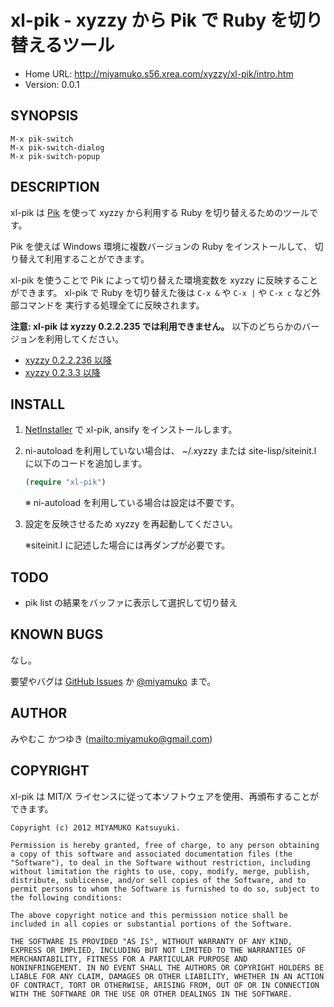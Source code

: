 # xl-pik - xyzzy から Pik で Ruby を切り替えるツール

* Home URL: <http://miyamuko.s56.xrea.com/xyzzy/xl-pik/intro.htm>
* Version: 0.0.1


## SYNOPSIS

```
M-x pik-switch
M-x pik-switch-dialog
M-x pik-switch-popup
```


## DESCRIPTION

xl-pik は [Pik] を使って xyzzy から利用する Ruby を切り替えるためのツールです。

Pik を使えば Windows 環境に複数バージョンの Ruby をインストールして、
切り替えて利用することができます。

xl-pik を使うことで Pik によって切り替えた環境変数を xyzzy に反映することができます。
xl-pik で Ruby を切り替えた後は `C-x &` や `C-x |` や `C-x c` など外部コマンドを
実行する処理全てに反映されます。

**注意: xl-pik は xyzzy 0.2.2.235 では利用できません。**
以下のどちらかのバージョンを利用してください。

  * [xyzzy 0.2.2.236 以降]
  * [xyzzy 0.2.3.3 以降]


## INSTALL

1. [NetInstaller] で xl-pik, ansify をインストールします。

2. ni-autoload を利用していない場合は、
   ~/.xyzzy または site-lisp/siteinit.l に以下のコードを追加します。

    ```lisp
    (require "xl-pik")
    ```

    ※ ni-autoload を利用している場合は設定は不要です。

3. 設定を反映させるため xyzzy を再起動してください。

    ※siteinit.l に記述した場合には再ダンプが必要です。


## TODO

  * pik list の結果をバッファに表示して選択して切り替え


## KNOWN BUGS

なし。

要望やバグは [GitHub Issues] か [@miyamuko] まで。


## AUTHOR

みやむこ かつゆき (<mailto:miyamuko@gmail.com>)


## COPYRIGHT

xl-pik は MIT/X ライセンスに従って本ソフトウェアを使用、再頒布することができます。

    Copyright (c) 2012 MIYAMUKO Katsuyuki.

    Permission is hereby granted, free of charge, to any person obtaining
    a copy of this software and associated documentation files (the
    "Software"), to deal in the Software without restriction, including
    without limitation the rights to use, copy, modify, merge, publish,
    distribute, sublicense, and/or sell copies of the Software, and to
    permit persons to whom the Software is furnished to do so, subject to
    the following conditions:

    The above copyright notice and this permission notice shall be
    included in all copies or substantial portions of the Software.

    THE SOFTWARE IS PROVIDED "AS IS", WITHOUT WARRANTY OF ANY KIND,
    EXPRESS OR IMPLIED, INCLUDING BUT NOT LIMITED TO THE WARRANTIES OF
    MERCHANTABILITY, FITNESS FOR A PARTICULAR PURPOSE AND
    NONINFRINGEMENT. IN NO EVENT SHALL THE AUTHORS OR COPYRIGHT HOLDERS BE
    LIABLE FOR ANY CLAIM, DAMAGES OR OTHER LIABILITY, WHETHER IN AN ACTION
    OF CONTRACT, TORT OR OTHERWISE, ARISING FROM, OUT OF OR IN CONNECTION
    WITH THE SOFTWARE OR THE USE OR OTHER DEALINGS IN THE SOFTWARE.


  [xyzzy 0.2.2.236 以降]: http://xyzzy-022.github.com
  [xyzzy 0.2.3.3 以降]: https://bitbucket.org/mumurik/xyzzy/wiki/Home
  [Pik]: https://github.com/vertiginous/pik
  [NetInstaller]: http://www7a.biglobe.ne.jp/~hat/xyzzy/ni.html
  [GitHub Issues]: http://github.com/miyamuko/xl-pik/issues
  [@miyamuko]: http://twitter.com/home?status=%40miyamuko%20%23xyzzy%20xl-pik%3a%20
